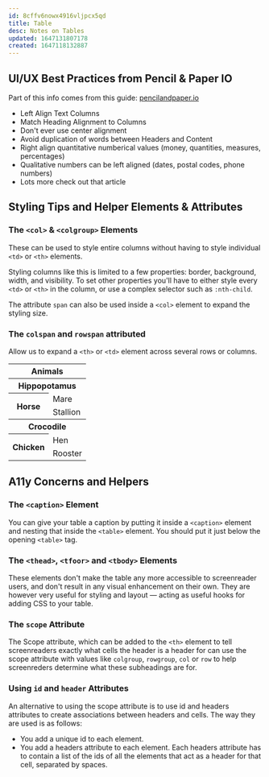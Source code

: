 ```yaml
---
id: 8cffv6nowx4916vljpcx5qd
title: Table
desc: Notes on Tables
updated: 1647131807178
created: 1647118132887
---
```

## UI/UX Best Practices from Pencil & Paper IO

Part of this info comes from this guide: [pencilandpaper.io](https://pencilandpaper.io/articles/ux-pattern-analysis-enterprise-data-tables/)

- Left Align Text Columns
- Match Heading Alignment to Columns
- Don't ever use center alignment
- Avoid duplication of words between Headers and Content
- Right align quantitative numberical values (money, quantities, measures, percentages)
- Qualitative numbers can be left aligned (dates, postal codes, phone numbers)
- Lots more check out that article

## Styling Tips and Helper Elements & Attributes

### The `<col>` & `<colgroup>` Elements

These can be used to style entire columns without having to style individual `<td>` or `<th>` elements.

Styling columns like this is limited to a few properties: border, background, width, and visibility. To set other properties you'll have to either style every `<td>` or `<th>` in the column, or use a complex selector such as `:nth-child`.

The attribute `span` can also be used inside a `<col>` element to expand the styling size.

### The `colspan` and `rowspan` attributed

Allow us to expand a `<th>` or `<td>` element across several rows or columns.

<table>
  <tr>
    <th colspan="2">Animals</th>
  </tr>
  <tr>
    <th colspan="2">Hippopotamus</th>
  </tr>
  <tr>
    <th rowspan="2">Horse</th>
    <td>Mare</td>
  </tr>
  <tr>
    <td>Stallion</td>
  </tr>
  <tr>
    <th colspan="2">Crocodile</th>
  </tr>
  <tr>
    <th rowspan="2">Chicken</th>
    <td>Hen</td>
  </tr>
  <tr>
    <td>Rooster</td>
  </tr>
</table>

## A11y Concerns and Helpers

### The `<caption>` Element

You can give your table a caption by putting it inside a `<caption>` element and nesting that inside the `<table>` element. You should put it just below the opening `<table>` tag.

### The `<thead>`, `<tfoor>` and `<tbody>` Elements

These elements don't make the table any more accessible to screenreader users, and don't result in any visual enhancement on their own. They are however very useful for styling and layout — acting as useful hooks for adding CSS to your table.

### The `scope` Attribute

The Scope attribute, which can be added to the `<th>` element to tell screenreaders exactly what cells the header is a header for can use the scope attribute with values like `colgroup`, `rowgroup`, `col` or `row` to help screenreders determine what these subheadings are for.

### Using `id` and `header` Attributes

An alternative to using the scope attribute is to use id and headers attributes to create associations between headers and cells. The way they are used is as follows:

- You add a unique id to each <th> element.
- You add a headers attribute to each <td> element. Each headers attribute has to contain a list of the ids of all the <th> elements that act as a header for that cell, separated by spaces.

